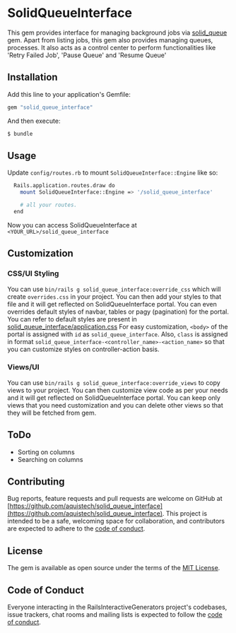 # SolidQueueInterface
This gem provides interface for managing background jobs via [solid_queue](https://github.com/rails/solid_queue) gem. Apart from listing jobs, this gem also provides managing queues, processes. It also acts as a control center to perform functionalities like 'Retry Failed Job', 'Pause Queue' and 'Resume Queue'

## Installation
Add this line to your application's Gemfile:

```ruby
gem "solid_queue_interface"
```

And then execute:
```bash
$ bundle
```

## Usage
Update `config/routes.rb` to mount `SolidQueueInterface::Engine` like so:
```bash
  Rails.application.routes.draw do
    mount SolidQueueInterface::Engine => '/solid_queue_interface'

    # all your routes.
  end
```
Now you can access SolidQueueInterface at `<YOUR_URL>/solid_queue_interface`

## Customization
### CSS/UI Styling
You can use `bin/rails g solid_queue_interface:override_css` which will create `overrides.css` in your project.
You can then add your styles to that file and it will get reflected on SolidQueueInterface portal.
You can even overrides default styles of navbar, tables or pagy (pagination) for the portal.
You can refer to default styles are present in [solid_queue_interface/application.css](https://github.com/AquisTech/solid_queue_interface/blob/main/app/assets/stylesheets/solid_queue_interface/application.css)
For easy customization, `<body>` of the portal is assigned with `id` as `solid_queue_interface`.
Also, `class` is assigned in format `solid_queue_interface-<controller_name>-<action_name>` so that you can customize styles on controller-action basis.
### Views/UI
You can use `bin/rails g solid_queue_interface:override_views` to copy views to your project.
You can then customize view code as per your needs and it will get reflected on SolidQueueInterface portal.
You can keep only views that you need customization and you can delete other views so that they will be fetched from gem.

## ToDo
* Sorting on columns
* Searching on columns

## Contributing
Bug reports, feature requests and pull requests are welcome on GitHub at [https://github.com/aquistech/solid_queue_interface](https://github.com/aquistech/solid_queue_interface). This project is intended to be a safe, welcoming space for collaboration, and contributors are expected to adhere to the [code of conduct](https://github.com/aquistech/solid_queue_interface/blob/main/CODE_OF_CONDUCT.md).

## License
The gem is available as open source under the terms of the [MIT License](https://opensource.org/licenses/MIT).

## Code of Conduct
Everyone interacting in the RailsInteractiveGenerators project's codebases, issue trackers, chat rooms and mailing lists is expected to follow the [code of conduct](https://github.com/aquistech/solid_queue_interface/blob/main/CODE_OF_CONDUCT.md).